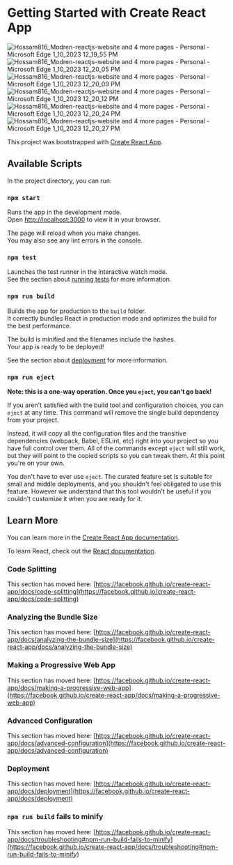 # Getting Started with Create React App
![Hossam816_Modren-reactjs-website and 4 more pages - Personal - Microsoft​ Edge 1_10_2023 12_19_55 PM](https://user-images.githubusercontent.com/61079017/211525172-091e2c45-5fd8-470d-b66c-dd54007b70a4.png)
![Hossam816_Modren-reactjs-website and 4 more pages - Personal - Microsoft​ Edge 1_10_2023 12_20_05 PM](https://user-images.githubusercontent.com/61079017/211525240-a8fdef01-5bb6-423a-91ee-96d58b31344d.png)
![Hossam816_Modren-reactjs-website and 4 more pages - Personal - Microsoft​ Edge 1_10_2023 12_20_09 PM](https://user-images.githubusercontent.com/61079017/211525303-d449e5d0-81cb-40d7-a858-559fc501f47f.png)
![Hossam816_Modren-reactjs-website and 4 more pages - Personal - Microsoft​ Edge 1_10_2023 12_20_12 PM](https://user-images.githubusercontent.com/61079017/211525328-abfb65b3-a875-4ef4-8aff-b106c0b33f54.png)
![Hossam816_Modren-reactjs-website and 4 more pages - Personal - Microsoft​ Edge 1_10_2023 12_20_24 PM](https://user-images.githubusercontent.com/61079017/211525410-94b35664-a716-4346-8f4b-e473b21f22ca.png)
![Hossam816_Modren-reactjs-website and 4 more pages - Personal - Microsoft​ Edge 1_10_2023 12_20_27 PM](https://user-images.githubusercontent.com/61079017/211525435-28e8cd62-253c-4c39-a6ce-fcaebb46be86.png)

This project was bootstrapped with [Create React App](https://github.com/facebook/create-react-app).

## Available Scripts

In the project directory, you can run:

### `npm start`

Runs the app in the development mode.\
Open [http://localhost:3000](http://localhost:3000) to view it in your browser.

The page will reload when you make changes.\
You may also see any lint errors in the console.

### `npm test`

Launches the test runner in the interactive watch mode.\
See the section about [running tests](https://facebook.github.io/create-react-app/docs/running-tests) for more information.

### `npm run build`

Builds the app for production to the `build` folder.\
It correctly bundles React in production mode and optimizes the build for the best performance.

The build is minified and the filenames include the hashes.\
Your app is ready to be deployed!

See the section about [deployment](https://facebook.github.io/create-react-app/docs/deployment) for more information.

### `npm run eject`

**Note: this is a one-way operation. Once you `eject`, you can't go back!**

If you aren't satisfied with the build tool and configuration choices, you can `eject` at any time. This command will remove the single build dependency from your project.

Instead, it will copy all the configuration files and the transitive dependencies (webpack, Babel, ESLint, etc) right into your project so you have full control over them. All of the commands except `eject` will still work, but they will point to the copied scripts so you can tweak them. At this point you're on your own.

You don't have to ever use `eject`. The curated feature set is suitable for small and middle deployments, and you shouldn't feel obligated to use this feature. However we understand that this tool wouldn't be useful if you couldn't customize it when you are ready for it.

## Learn More

You can learn more in the [Create React App documentation](https://facebook.github.io/create-react-app/docs/getting-started).

To learn React, check out the [React documentation](https://reactjs.org/).

### Code Splitting

This section has moved here: [https://facebook.github.io/create-react-app/docs/code-splitting](https://facebook.github.io/create-react-app/docs/code-splitting)

### Analyzing the Bundle Size

This section has moved here: [https://facebook.github.io/create-react-app/docs/analyzing-the-bundle-size](https://facebook.github.io/create-react-app/docs/analyzing-the-bundle-size)

### Making a Progressive Web App

This section has moved here: [https://facebook.github.io/create-react-app/docs/making-a-progressive-web-app](https://facebook.github.io/create-react-app/docs/making-a-progressive-web-app)

### Advanced Configuration

This section has moved here: [https://facebook.github.io/create-react-app/docs/advanced-configuration](https://facebook.github.io/create-react-app/docs/advanced-configuration)

### Deployment

This section has moved here: [https://facebook.github.io/create-react-app/docs/deployment](https://facebook.github.io/create-react-app/docs/deployment)

### `npm run build` fails to minify

This section has moved here: [https://facebook.github.io/create-react-app/docs/troubleshooting#npm-run-build-fails-to-minify](https://facebook.github.io/create-react-app/docs/troubleshooting#npm-run-build-fails-to-minify)
